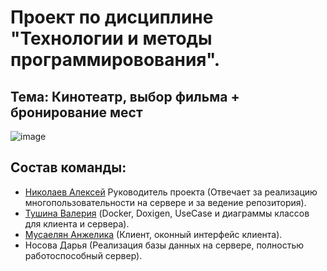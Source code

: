# Проект по дисциплине "Технологии и методы программировования".
## Тема: Кинотеатр, выбор фильма + бронирование мест
![image](https://github.com/user-attachments/assets/1ee80465-739f-47d4-911f-c2b4be397a56)
## Состав команды:
* [Николаев Алексей](https://github.com/sqwirex) Руководитель проекта (Отвечает за реализацию многопользовательности на сервере и за ведение репозитория).
* [Тушина Валерия](https://github.com/larettiee) (Docker, Doxigen, UseCase и диаграммы классов для клиента и сервера).
* [Мусаелян Анжелика](https://github.com/klimdeliops) (Клиент, оконный интерфейс клиента).
* Носова Дарья (Реализация базы данных на сервере, полностью работоспособный сервер).

